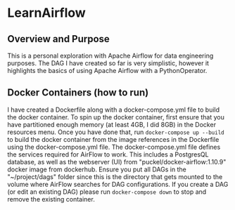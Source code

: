 # LearnAirflow
## Overview and Purpose

This is a personal exploration with Apache Airflow for data engineering purposes. The DAG I have created so far is very simplistic, however it highlights the basics of using Apache Airflow with a PythonOperator.

## Docker Containers (how to run)
I have created a Dockerfile along with a docker-compose.yml file to build the docker container. To spin up the docker container, first ensure that you have partitioned enough memory (at least 4GB, I did 8GB) in the Docker resources menu. Once you have done that, run `docker-compose up --build` to build the docker container from the image references in the Dockerfile using the docker-compose.yml file. The docker-compose.yml file defines the services required for AirFlow to work. This includes a PostgresQL database, as well as the webserver (UI) from "puckel/docker-airflow:1.10.9" docker image from dockerhub. Ensure you put all DAGs in the "~/project/dags" folder since this is the directory that gets mounted to the volume where AirFlow searches for DAG configurations. If you create a DAG (or edit an existing DAG) please run `docker-compose down` to stop and remove the existing container.

